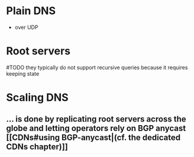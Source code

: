 # Plain DNS
- over UDP
# Root servers
#TODO 
they typically do not support recursive queries because it requires keeping state
# Scaling DNS
## ... is done by replicating root servers across the globe and letting operators rely on BGP anycast [[CDNs#using BGP-anycast|(cf. the dedicated CDNs chapter)]]
